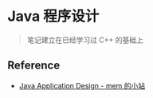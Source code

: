 
# Java 程序设计

> 笔记建立在已经学习过 C++ 的基础上

## Reference

- [Java Application Design - mem 的小站](https://mem.ac/course/java/)
